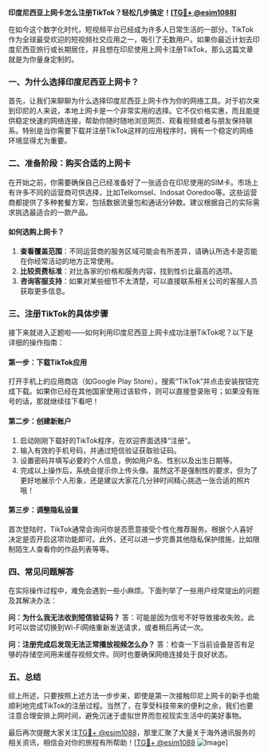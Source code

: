 **印度尼西亚上网卡怎么注册TikTok？轻松几步搞定！[[TG💪+ @esim1088](https://t.me/s/esim1088)]**

在如今这个数字化时代，短视频平台已经成为许多人日常生活的一部分。TikTok作为全球最受欢迎的短视频社交应用之一，吸引了无数用户。如果你最近计划去印度尼西亚旅行或长期居住，并且想在印尼使用上网卡注册TikTok，那么这篇文章就是为你量身定制的。

### 一、为什么选择印度尼西亚上网卡？

首先，让我们来聊聊为什么选择印度尼西亚上网卡作为你的网络工具。对于初次来到印尼的人来说，本地上网卡是一个非常实用的选择。它不仅价格实惠，而且能提供稳定快速的网络连接，帮助你随时随地浏览网页、观看视频或者与朋友保持联系。特别是当你需要下载并注册TikTok这样的应用程序时，拥有一个稳定的网络环境显得尤为重要。

### 二、准备阶段：购买合适的上网卡

在开始之前，你需要确保自己已经准备好了一张适合在印尼使用的SIM卡。市场上有许多不同的运营商可供选择，比如Telkomsel、Indosat Ooredoo等。这些运营商都提供了多种套餐方案，包括数据流量包和通话分钟数。建议根据自己的实际需求挑选最适合的一款产品。

#### 如何选购上网卡？
1. **查看覆盖范围**：不同运营商的服务区域可能会有所差异，请确认所选卡是否能在你经常活动的地方正常使用。
2. **比较资费标准**：对比各家的价格和服务内容，找到性价比最高的选项。
3. **咨询客服支持**：如果对某些细节不太清楚，可以直接联系相关公司的客服人员获取更多信息。

### 三、注册TikTok的具体步骤

接下来就进入正题啦——如何利用印度尼西亚上网卡成功注册TikTok呢？以下是详细的操作指南：

#### 第一步：下载TikTok应用
打开手机上的应用商店（如Google Play Store），搜索“TikTok”并点击安装按钮完成下载。如果你已经在其他国家使用过该软件，则可以直接登录账号；如果没有账号的话，那就继续往下看吧！

#### 第二步：创建新账户
1. 启动刚刚下载好的TikTok程序，在欢迎界面选择“注册”。
2. 输入有效的手机号码，并通过短信验证获取验证码。
3. 设置密码并填写必要的个人信息，例如用户名、性别以及出生日期等。
4. 完成以上操作后，系统会提示你上传头像。虽然这不是强制性的要求，但为了更好地展示个人形象，还是建议大家花几分钟时间精心挑选一张合适的照片哦！

#### 第三步：调整隐私设置
首次登陆时，TikTok通常会询问你是否愿意接受个性化推荐服务。根据个人喜好决定是否开启这项功能即可。此外，还可以进一步完善其他隐私保护措施，比如限制陌生人查看你的作品列表等等。

### 四、常见问题解答

在实际操作过程中，难免会遇到一些小麻烦。下面列举了一些用户经常提出的问题及其解决办法：

**问：为什么我无法收到短信验证码？**
答：可能是因为信号不好导致接收失败。此时可以尝试切换到Wi-Fi网络重新发送请求，或者稍后再试一次。

**问：注册完成后发现无法正常播放视频怎么办？**
答：检查一下当前设备是否有足够的存储空间用来缓存视频文件。同时也要确保网络连接处于良好状态。

### 五、总结

综上所述，只要按照上述方法一步步来，即使是第一次接触印尼上网卡的新手也能顺利地完成TikTok的注册过程。当然了，在享受科技带来的便利之余，我们也要注意合理安排上网时间，避免沉迷于虚拟世界而忽视现实生活中的美好事物。

最后再次提醒大家关注[TG💪+ @esim1088](https://t.me/s/esim1088)，那里汇聚了大量关于海外通讯服务的相关资讯，相信会对你的旅程有所帮助！[[TG💪+ @esim1088](https://t.me/s/esim1088) ![Image](https://i.postimg.cc/4NQfJmqS/Snipaste-2025-05-13-00-14-12.png)]